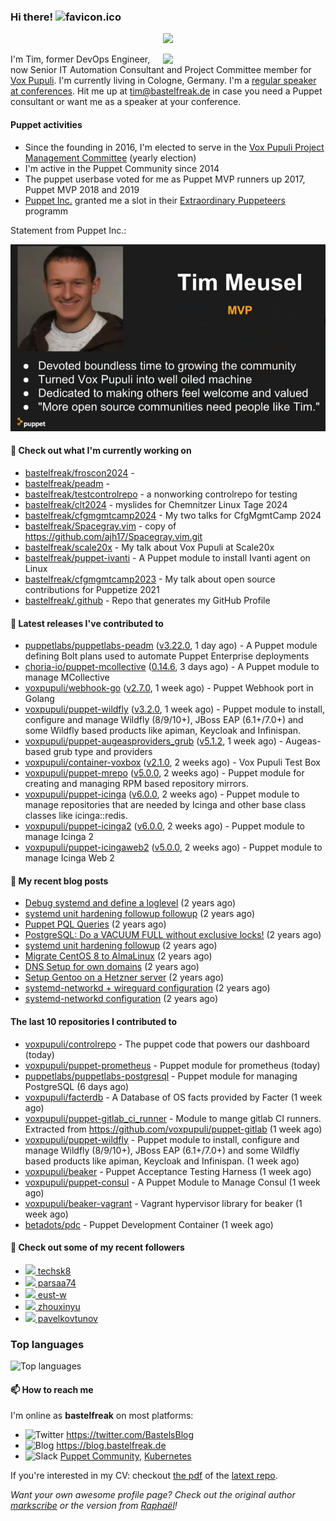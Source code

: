 ### Hi there! ![favicon.ico](https://raw.githubusercontent.com/bastelfreak/bastelfreak/master/favicon.ico)

<p align="center">
  <a href="https://github.com/ryo-ma/github-profile-trophy"><img src="https://github-profile-trophy.vercel.app/?username=bastelfreak&theme=darkhub&margin-w=15&margin-h=15&no-frame=true&column=5"/></a>
</p>

<img align="right" src="https://avatars.githubusercontent.com/bastelfreak" width="260">

I'm Tim, former DevOps Engineer, now Senior IT Automation Consultant and Project
Committee member for [Vox Pupuli](https://voxpupuli.org).
I'm currently living in Cologne, Germany. I'm a
[regular speaker at conferences](https://github.com/bastelfreak/talks#collection-of-talks-proposals-and-related-stuff).
Hit me up at [tim@bastelfreak.de](mailto:tim@bastelfeak.de) in case you need a
Puppet consultant or want me as a speaker at your conference.

#### Puppet activities

* Since the founding in 2016, I'm elected to serve in the [Vox Pupuli Project Management Committee](https://voxpupuli.org/blog/2016/10/12/pmc-election-results/) (yearly election)
* I'm active in the Puppet Community since 2014
* The puppet userbase voted for me as Puppet MVP runners up 2017, Puppet MVP 2018 and 2019
* [Puppet Inc.](https://puppet.com) granted me a slot in their [Extraordinary Puppeteers](https://puppet-champions.github.io/profiles.html) programm

Statement from Puppet Inc.:

![mvp statement](https://raw.githubusercontent.com/bastelfreak/bastelfreak/master/MVP.png)

#### 🌱 Check out what I'm currently working on


- [bastelfreak/froscon2024](https://github.com/bastelfreak/froscon2024) - 
- [bastelfreak/peadm](https://github.com/bastelfreak/peadm) - 
- [bastelfreak/testcontrolrepo](https://github.com/bastelfreak/testcontrolrepo) - a nonworking controlrepo for testing
- [bastelfreak/clt2024](https://github.com/bastelfreak/clt2024) - myslides for Chemnitzer Linux Tage 2024
- [bastelfreak/cfgmgmtcamp2024](https://github.com/bastelfreak/cfgmgmtcamp2024) - My two talks for CfgMgmtCamp 2024
- [bastelfreak/Spacegray.vim](https://github.com/bastelfreak/Spacegray.vim) - copy of https://github.com/ajh17/Spacegray.vim.git
- [bastelfreak/scale20x](https://github.com/bastelfreak/scale20x) - My talk about Vox Pupuli at Scale20x
- [bastelfreak/puppet-ivanti](https://github.com/bastelfreak/puppet-ivanti) - A Puppet module to install Ivanti agent on Linux
- [bastelfreak/cfgmgmtcamp2023](https://github.com/bastelfreak/cfgmgmtcamp2023) - My talk about open source contributions for Puppetize 2021
- [bastelfreak/.github](https://github.com/bastelfreak/.github) - Repo that generates my GitHub Profile

#### 🔭 Latest releases I've contributed to


- [puppetlabs/puppetlabs-peadm](https://github.com/puppetlabs/puppetlabs-peadm) ([v3.22.0](https://github.com/puppetlabs/puppetlabs-peadm/releases/tag/v3.22.0), 1 day ago) - A Puppet module defining Bolt plans used to automate Puppet Enterprise deployments
- [choria-io/puppet-mcollective](https://github.com/choria-io/puppet-mcollective) ([0.14.6](https://github.com/choria-io/puppet-mcollective/releases/tag/0.14.6), 3 days ago) - A Puppet module to manage MCollective
- [voxpupuli/webhook-go](https://github.com/voxpupuli/webhook-go) ([v2.7.0](https://github.com/voxpupuli/webhook-go/releases/tag/v2.7.0), 1 week ago) - Puppet Webhook port in Golang
- [voxpupuli/puppet-wildfly](https://github.com/voxpupuli/puppet-wildfly) ([v3.2.0](https://github.com/voxpupuli/puppet-wildfly/releases/tag/v3.2.0), 1 week ago) - Puppet module to install, configure and manage Wildfly (8/9/10&#43;), JBoss EAP (6.1&#43;/7.0&#43;) and some Wildfly based products like apiman, Keycloak and Infinispan.
- [voxpupuli/puppet-augeasproviders_grub](https://github.com/voxpupuli/puppet-augeasproviders_grub) ([v5.1.2](https://github.com/voxpupuli/puppet-augeasproviders_grub/releases/tag/v5.1.2), 1 week ago) - Augeas-based grub type and providers
- [voxpupuli/container-voxbox](https://github.com/voxpupuli/container-voxbox) ([v2.1.0](https://github.com/voxpupuli/container-voxbox/releases/tag/v2.1.0), 2 weeks ago) - Vox Pupuli Test Box
- [voxpupuli/puppet-mrepo](https://github.com/voxpupuli/puppet-mrepo) ([v5.0.0](https://github.com/voxpupuli/puppet-mrepo/releases/tag/v5.0.0), 2 weeks ago) - Puppet module for creating and managing RPM based repository mirrors.
- [voxpupuli/puppet-icinga](https://github.com/voxpupuli/puppet-icinga) ([v6.0.0](https://github.com/voxpupuli/puppet-icinga/releases/tag/v6.0.0), 2 weeks ago) - Puppet module to manage repositories that are needed by Icinga and other base class classes like icinga::redis.
- [voxpupuli/puppet-icinga2](https://github.com/voxpupuli/puppet-icinga2) ([v6.0.0](https://github.com/voxpupuli/puppet-icinga2/releases/tag/v6.0.0), 2 weeks ago) - Puppet module to manage Icinga 2
- [voxpupuli/puppet-icingaweb2](https://github.com/voxpupuli/puppet-icingaweb2) ([v5.0.0](https://github.com/voxpupuli/puppet-icingaweb2/releases/tag/v5.0.0), 2 weeks ago) - Puppet module to manage Icinga Web 2

#### 📜 My recent blog posts


- [Debug systemd and define a loglevel](https://blog.bastelfreak.de/2022/02/debug-systemd-and-define-a-loglevel/) (2 years ago)
- [systemd unit hardening followup followup](https://blog.bastelfreak.de/2022/01/systemd-unit-hardening-followup-followup/) (2 years ago)
- [Puppet PQL Queries](https://blog.bastelfreak.de/2022/01/puppet-pql-queries/) (2 years ago)
- [PostgreSQL: Do a VACUUM FULL without exclusive locks!](https://blog.bastelfreak.de/2022/01/postgresql-do-a-vacuum-full-without-exclusive-locks/) (2 years ago)
- [systemd unit hardening followup](https://blog.bastelfreak.de/2022/01/systemd-unit-hardening-followup/) (2 years ago)
- [Migrate CentOS 8 to AlmaLinux](https://blog.bastelfreak.de/2022/01/migrate-centos-8-to-almalinux/) (2 years ago)
- [DNS Setup for own domains](https://blog.bastelfreak.de/2022/01/dns-setup-for-own-domains/) (2 years ago)
- [Setup Gentoo on a Hetzner server](https://blog.bastelfreak.de/2022/01/setup-gentoo-on-a-hetzner-server/) (2 years ago)
- [systemd-networkd &#43; wireguard configuration](https://blog.bastelfreak.de/2022/01/systemd-networkd-wireguard-configuration/) (2 years ago)
- [systemd-networkd configuration](https://blog.bastelfreak.de/2022/01/systemd-networkd-configuration/) (2 years ago)

#### The last 10 repositories I contributed to


- [voxpupuli/controlrepo](https://github.com/voxpupuli/controlrepo) - The puppet code that powers our dashboard (today)
- [voxpupuli/puppet-prometheus](https://github.com/voxpupuli/puppet-prometheus) - Puppet module for prometheus (today)
- [puppetlabs/puppetlabs-postgresql](https://github.com/puppetlabs/puppetlabs-postgresql) - Puppet module for managing PostgreSQL (6 days ago)
- [voxpupuli/facterdb](https://github.com/voxpupuli/facterdb) - A Database of OS facts provided by Facter (1 week ago)
- [voxpupuli/puppet-gitlab_ci_runner](https://github.com/voxpupuli/puppet-gitlab_ci_runner) - Module to mange gitlab CI runners. Extracted from https://github.com/voxpupuli/puppet-gitlab (1 week ago)
- [voxpupuli/puppet-wildfly](https://github.com/voxpupuli/puppet-wildfly) - Puppet module to install, configure and manage Wildfly (8/9/10&#43;), JBoss EAP (6.1&#43;/7.0&#43;) and some Wildfly based products like apiman, Keycloak and Infinispan. (1 week ago)
- [voxpupuli/beaker](https://github.com/voxpupuli/beaker) - Puppet Acceptance Testing Harness (1 week ago)
- [voxpupuli/puppet-consul](https://github.com/voxpupuli/puppet-consul) - A Puppet Module to Manage Consul (1 week ago)
- [voxpupuli/beaker-vagrant](https://github.com/voxpupuli/beaker-vagrant) - Vagrant hypervisor library for beaker (1 week ago)
- [betadots/pdc](https://github.com/betadots/pdc) - Puppet Development Container (1 week ago)

#### 👥 Check out some of my recent followers


- [<img src="https://avatars.githubusercontent.com/u/71723339?v=4" height="20"/> techsk8](https://github.com/techsk8)
- [<img src="https://avatars.githubusercontent.com/u/133056472?v=4" height="20"/> parsaa74](https://github.com/parsaa74)
- [<img src="https://avatars.githubusercontent.com/u/39115651?u=698b472b817b1e117b5a86aec9f97be8902db342&amp;v=4" height="20"/> eust-w](https://github.com/eust-w)
- [<img src="https://avatars.githubusercontent.com/u/3961183?u=01582e87de4eed440b07b84786cf348e731cb2b1&amp;v=4" height="20"/> zhouxinyu](https://github.com/zhouxinyu)
- [<img src="https://avatars.githubusercontent.com/u/173689185?u=f277153ad0db91745595465c67c6211354195d67&amp;v=4" height="20"/> pavelkovtunov](https://github.com/pavelkovtunov)

### Top languages

![Top languages](https://github-readme-stats.vercel.app/api/top-langs/?username=bastelfreak&hide_title=true)

#### 📫 How to reach me

I'm online as **bastelfreak** on most platforms:

- <img src="https://raw.githubusercontent.com/FortAwesome/Font-Awesome/master/svgs/brands/twitter.svg" width="20" alt="Twitter" /> https://twitter.com/BastelsBlog
- <img src="https://raw.githubusercontent.com/FortAwesome/Font-Awesome/master/svgs/brands/wordpress.svg" width="20" alt="Blog" /> https://blog.bastelfreak.de
- <img src="https://raw.githubusercontent.com/FortAwesome/Font-Awesome/master/svgs/brands/slack.svg" width="20" alt="Slack" /> [Puppet Community](https://slack.puppet.com/), [Kubernetes](https://slack.k8s.io/)

If you're interested in my CV: checkout [the pdf](https://github.com/bastelfreak/cv/raw/master/content-en.pdf) of the [latext repo](https://github.com/bastelfreak/cv#readme).

*Want your own awesome profile page? Check out the original author [markscribe](https://github.com/muesli/markscribe) or the version from [Raphaël](https://github.com/raphink/raphink#hi-there-)!*
